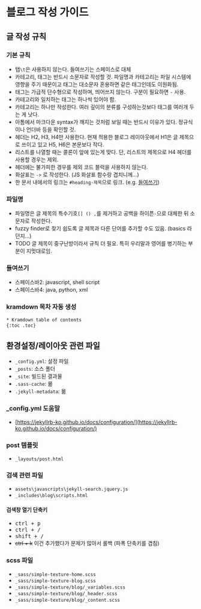 # 블로그 작성 가이드

## 글 작성 규칙

### 기본 규칙

- 탭`\t`은 사용하지 않는다. 들여쓰기는 스페이스로 대체
- 카테고리, 태그는 반드시 소문자로 작성할 것. 파일명과 카테고리는 파일 시스템에 영향을 주기 때문이고 태그는 대소문자 혼용하면 같은 태그인데도 이원화됨.
- 태그는 가급적 단수형으로 작성하며, 띄어쓰지 않는다. 구분이 필요하면 `-` 사용.
- 카테고리와 일치하는 태그는 하나씩 있어야 함.
- 카테고리는 하나만 작성한다. 여러 깊이의 분류를 구성하는것보다 태그를 여러개 두는 게 낫다.
- 아톰에서 마크다운 syntax가 깨지는 것처럼 보일 때는 반드시 이유가 있다. 정규식이나 언더바 등을 확인할 것.
- 헤더는 H2, H3, H4만 사용한다. 현재 적용한 블로그 레이아웃에서 H1은 글 제목으로 쓰이고 있고 H5, H6은 본문보다 작다.
- 리스트를 나열할 때는 콜론이 앞에 있는게 맞다. 단, 리스트의 제목으로 H4 헤더를 사용할 경우는 제외.
- 헤더에는 불가피한 경우를 제외 코드 블럭을 사용하지 않는다.
- 화살표는 `->` 로 작성한다. (JS 화살표 함수랑 겹치니께...)
- 한 문서 내에서의 링크는 `#heading-제목`으로 링크. (e.g. [들여쓰기](#heading-들여쓰기))

### 파일명

- 파일명은 글 제목의 특수기호`[] () ,`를 제거하고 공백을 하이픈`-`으로 대체한 뒤 소문자로 작성한다.
- fuzzy finder로 찾기 쉽도록 글 제목과 다른 단어를 추가할 수도 있음. (basics 라던지...)
- TODO 글 제목이 중구난방이라서 규칙 더 필요. 특히 우리말과 영어를 병기하는 부분이 지멋대로임.

### 들여쓰기

- 스페이스바2: javascript, shell script
- 스페이스바4: java, python, xml

### kramdown 목차 자동 생성

```html
* Kramdown table of contents
{:toc .toc}
```

## 환경설정/레이아웃 관련 파일

- `_config.yml`: 설정 파일
- `_posts`: 소스 폴더
- `_site`: 빌드된 결과물
- `.sass-cache`: 몲
- `.jekyll-metadata`: 몲

### \_config.yml 도움말

- [https://jekyllrb-ko.github.io/docs/configuration/](https://jekyllrb-ko.github.io/docs/configuration/)

### post 템플릿

- `_layouts/post.html`

### 검색 관련 파일

- `assets\javascripts\jekyll-search.jquery.js`
- `_includes\blog\scripts.html`

#### 검색창 열기 단축키

- <kbd>ctrl + p</kbd>
- <kbd>ctrl + /</kbd>
- <kbd>shift + /</kbd>
- ~~ctrl + k~~ 이건 추가했다가 문제가 많아서 롤백 (파폭 단축키를 겹침)

### scss 파일

- `_sass/simple-texture-home.scss`
- `_sass/simple-texture-blog.scss`
- `_sass/simple-texture/blog/_variables.scss`
- `_sass/simple-texture/blog/_header.scss`
- `_sass/simple-texture/blog/_content.scss`
